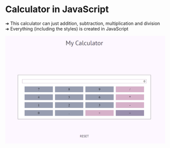 # Calculator in JavaScript

➜ This calculator can just addition, subtraction, multiplication and division <br/>
➜ Everything (including the styles) is created in JavaScript

![image](image.png "Image")
